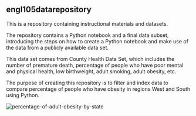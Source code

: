 ## engl105datarepository

This is a repository containing instructional materials and datasets.

The repository contains a Python notebook and a final data subset, introducing the steps on how to create a Python notebook and make use of the data from a publicly available data set.

This data set comes from County Health Data Set, which includes the number of premature death, percentage of people who have poor mental and physical health, low birthweight, adult smoking, adult obesity, etc.

The purpose of creating this repository is to filter and index data to compare percentage of people who have obesity in regions West and South using Python.

![percentage-of-adult-obesity-by-state](https://user-images.githubusercontent.com/118301706/202997593-91a82f68-cd3e-410e-8b21-d6e4a71ec9d4.png)
